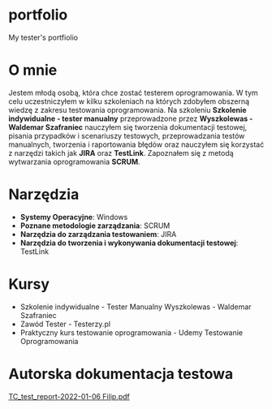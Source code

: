# portfolio
My tester's portfiolio
# O mnie 
Jestem młodą osobą, która chce zostać testerem oprogramowania. W tym celu uczestniczyłem w kilku szkoleniach na których zdobyłem obszerną wiedzę z zakresu testowania oprogramowania. Na szkoleniu **Szkolenie indywidualne - tester manualny** przeprowadzone przez **Wyszkolewas - Waldemar Szafraniec** nauczyłem się tworzenia dokumentacji testowej, pisania przypadków i scenariuszy testowych, przeprowadzania testów manualnych, tworzenia i raportowania błędów oraz nauczyłem się korzystać z narzędzi takich jak **JIRA** oraz **TestLink**. Zapoznałem się z metodą wytwarzania oprogramowania **SCRUM**.
# Narzędzia
 * **Systemy Operacyjne**: Windows
 * **Poznane metodologie zarządzania**: SCRUM 
 * **Narzędzia do zarządzania testowaniem**: JIRA
 * **Narzędzia do tworzenia i wykonywania dokumentacji testowej**: TestLink
# Kursy
* Szkolenie indywidualne - Tester Manualny Wyszkolewas - Waldemar Szafraniec
* Zawód Tester - Testerzy.pl
* Praktyczny kurs testowanie oprogramowania - Udemy Testowanie Oprogramowania 
# Autorska dokumentacja testowa
[TC_test_report-2022-01-06 Filip.pdf](https://github.com/filipsasal/portfolio/files/7828396/TC_test_report-2022-01-06.Filip.pdf)

